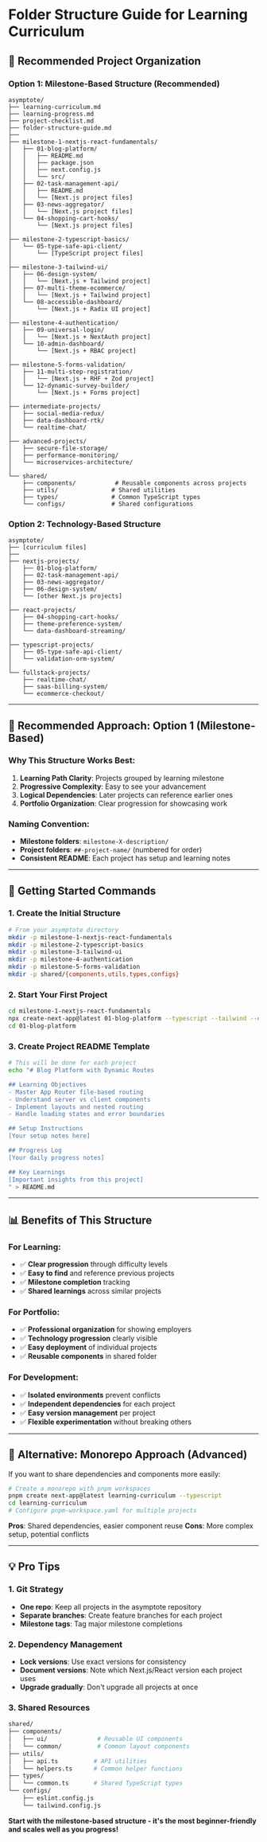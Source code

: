# Folder Structure Guide for Learning Curriculum

## 📁 Recommended Project Organization

### **Option 1: Milestone-Based Structure (Recommended)**
```
asymptote/
├── learning-curriculum.md
├── learning-progress.md  
├── project-checklist.md
├── folder-structure-guide.md
├── 
├── milestone-1-nextjs-react-fundamentals/
│   ├── 01-blog-platform/
│   │   ├── README.md
│   │   ├── package.json
│   │   ├── next.config.js
│   │   └── src/
│   ├── 02-task-management-api/
│   │   ├── README.md
│   │   └── [Next.js project files]
│   ├── 03-news-aggregator/
│   │   └── [Next.js project files]
│   └── 04-shopping-cart-hooks/
│       └── [Next.js project files]
│
├── milestone-2-typescript-basics/
│   └── 05-type-safe-api-client/
│       └── [TypeScript project files]
│
├── milestone-3-tailwind-ui/
│   ├── 06-design-system/
│   │   └── [Next.js + Tailwind project]
│   ├── 07-multi-theme-ecommerce/
│   │   └── [Next.js + Tailwind project]
│   └── 08-accessible-dashboard/
│       └── [Next.js + Radix UI project]
│
├── milestone-4-authentication/
│   ├── 09-universal-login/
│   │   └── [Next.js + NextAuth project]
│   └── 10-admin-dashboard/
│       └── [Next.js + RBAC project]
│
├── milestone-5-forms-validation/
│   ├── 11-multi-step-registration/
│   │   └── [Next.js + RHF + Zod project]
│   └── 12-dynamic-survey-builder/
│       └── [Next.js + Forms project]
│
├── intermediate-projects/
│   ├── social-media-redux/
│   ├── data-dashboard-rtk/
│   └── realtime-chat/
│
├── advanced-projects/
│   ├── secure-file-storage/
│   ├── performance-monitoring/
│   └── microservices-architecture/
│
└── shared/
    ├── components/           # Reusable components across projects
    ├── utils/               # Shared utilities
    ├── types/               # Common TypeScript types
    └── configs/             # Shared configurations
```

### **Option 2: Technology-Based Structure**
```
asymptote/
├── [curriculum files]
├── 
├── nextjs-projects/
│   ├── 01-blog-platform/
│   ├── 02-task-management-api/
│   ├── 03-news-aggregator/
│   ├── 06-design-system/
│   └── [other Next.js projects]
│
├── react-projects/
│   ├── 04-shopping-cart-hooks/
│   ├── theme-preference-system/
│   └── data-dashboard-streaming/
│
├── typescript-projects/
│   ├── 05-type-safe-api-client/
│   └── validation-orm-system/
│
└── fullstack-projects/
    ├── realtime-chat/
    ├── saas-billing-system/
    └── ecommerce-checkout/
```

---

## 🎯 Recommended Approach: **Option 1 (Milestone-Based)**

### **Why This Structure Works Best:**

1. **Learning Path Clarity**: Projects grouped by learning milestone
2. **Progressive Complexity**: Easy to see your advancement
3. **Logical Dependencies**: Later projects can reference earlier ones
4. **Portfolio Organization**: Clear progression for showcasing work

### **Naming Convention:**
- **Milestone folders**: `milestone-X-description/`
- **Project folders**: `##-project-name/` (numbered for order)
- **Consistent README**: Each project has setup and learning notes

---

## 🚀 Getting Started Commands

### **1. Create the Initial Structure**
```bash
# From your asymptote directory
mkdir -p milestone-1-nextjs-react-fundamentals
mkdir -p milestone-2-typescript-basics  
mkdir -p milestone-3-tailwind-ui
mkdir -p milestone-4-authentication
mkdir -p milestone-5-forms-validation
mkdir -p shared/{components,utils,types,configs}
```

### **2. Start Your First Project**
```bash
cd milestone-1-nextjs-react-fundamentals
npx create-next-app@latest 01-blog-platform --typescript --tailwind --eslint --app
cd 01-blog-platform
```

### **3. Create Project README Template**
```bash
# This will be done for each project
echo "# Blog Platform with Dynamic Routes

## Learning Objectives
- Master App Router file-based routing
- Understand server vs client components  
- Implement layouts and nested routing
- Handle loading states and error boundaries

## Setup Instructions
[Your setup notes here]

## Progress Log
[Your daily progress notes]

## Key Learnings
[Important insights from this project]
" > README.md
```

---

## 📊 Benefits of This Structure

### **For Learning:**
- ✅ **Clear progression** through difficulty levels
- ✅ **Easy to find** and reference previous projects  
- ✅ **Milestone completion** tracking
- ✅ **Shared learnings** across similar projects

### **For Portfolio:**
- ✅ **Professional organization** for showing employers
- ✅ **Technology progression** clearly visible
- ✅ **Easy deployment** of individual projects
- ✅ **Reusable components** in shared folder

### **For Development:**
- ✅ **Isolated environments** prevent conflicts
- ✅ **Independent dependencies** for each project
- ✅ **Easy version management** per project
- ✅ **Flexible experimentation** without breaking others

---

## 🔄 Alternative: Monorepo Approach (Advanced)

If you want to share dependencies and components more easily:

```bash
# Create a monorepo with pnpm workspaces
pnpm create next-app@latest learning-curriculum --typescript
cd learning-curriculum
# Configure pnpm-workspace.yaml for multiple projects
```

**Pros**: Shared dependencies, easier component reuse
**Cons**: More complex setup, potential conflicts

---

## 💡 Pro Tips

### **1. Git Strategy**
- **One repo**: Keep all projects in the asymptote repository
- **Separate branches**: Create feature branches for each project
- **Milestone tags**: Tag major milestone completions

### **2. Dependency Management**  
- **Lock versions**: Use exact versions for consistency
- **Document versions**: Note which Next.js/React version each project uses
- **Upgrade gradually**: Don't upgrade all projects at once

### **3. Shared Resources**
```bash
shared/
├── components/
│   ├── ui/              # Reusable UI components
│   └── common/          # Common layout components
├── utils/
│   ├── api.ts          # API utilities
│   └── helpers.ts      # Common helper functions
├── types/
│   └── common.ts       # Shared TypeScript types
└── configs/
    ├── eslint.config.js
    └── tailwind.config.js
```

**Start with the milestone-based structure - it's the most beginner-friendly and scales well as you progress!**